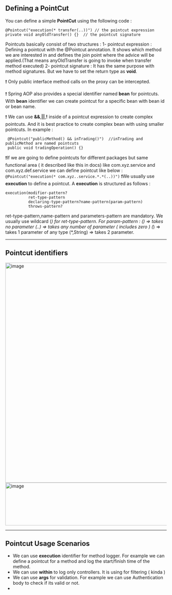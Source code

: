 ## Defining a PointCut

You can define a simple **PointCut** using the following code : 
```
@Pointcut("execution(* transfer(..))") // the pointcut expression
private void anyOldTransfer() {}  // the pointcut signature
```

Pointcuts basically consist of two structures : 
1- pointcut expression : Defining a pointcut with the @Pointcut annotation. It shows which method we are interested in and defines the join point where the advice will be applied.(That means anyOldTransfer is going to invoke when transfer method executed)
2- pointcut signature : It has the same purpose with method signatures. But we have to set the return type as **void**.

❗ Only public interface method calls on the proxy can be intercepted.  

❗ Spring AOP also provides a special identifier named **bean** for pointcuts. With **bean** identifier we can create pointcut for a specific bean with bean id or bean name.  

❗ We can use **&&**,**||**,**!** inside of a pointcut expression to create complex pointcuts. And it is best practice to create complex bean with using smaller pointcuts. In example :   
```
 @Pointcut("publicMethod() && inTrading()")  //inTrading and publicMethod are named pointcuts
 public void tradingOperation() {}
```  
❗If we are going to define pointcuts for different packages but same functional area ( it described like this in docs) like com.xyz.service and com.xyz.def.service we can define pointcut like below :   
```@Pointcut("execution(* com.xyz..service.*.*(..))")```
❗We usually use **execution** to define a pointcut. A **execution** is structured as follows : 
```
execution(modifier-pattern?
          ret-type-pattern
          declaring-type-pattern?name-pattern(param-pattern)
          throws-pattern?
```
ret-type-pattern,name-pattern and parameters-pattern are mandatory. We usually use wildcard (*) for ret-type-pattern. For param-pattern : 
() => takes no parameter
(..) => takes any number of parameter ( includes zero )
(*) => takes 1 parameter of any type
(*,String) => takes 2 parameter.

--------------------------------------------------------
## Pointcut identifiers

<img width="929" height="688" alt="image" src="https://github.com/user-attachments/assets/a9a75cbc-1e8b-4f64-8870-ed2473d5d72a" />  
<img width="891" height="134" alt="image" src="https://github.com/user-attachments/assets/77bb9ab0-fc5c-4aa9-87f0-f10cf53ea061" />

------------------------------------------------------
## Pointcut Usage Scenarios

- We can use **execution** identifier for method logger. For example we can define a pointcut for a method and log the start/finish time of the method.
- We can use **within** to log only controllers. It is using for filtering ( kinda )
- We can use **args** for validation. For example we can use Authentication body to check if its valid or not.
- 
